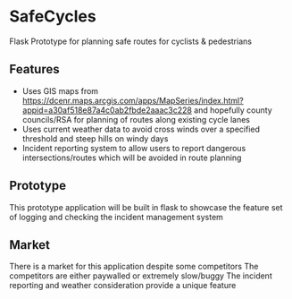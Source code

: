 # SafeCycles
Flask Prototype for planning safe routes for cyclists &amp; pedestrians

## Features
- Uses GIS maps from https://dcenr.maps.arcgis.com/apps/MapSeries/index.html?appid=a30af518e87a4c0ab2fbde2aaac3c228 and hopefully county councils/RSA for planning of routes along existing cycle lanes
- Uses current weather data to avoid cross winds over a specified threshold and steep hills on windy days
- Incident reporting system to allow users to report dangerous intersections/routes which will be avoided in route planning

## Prototype
This prototype application will be built in flask to showcase the feature set of logging and checking the incident management system

## Market
There is a market for this application despite some competitors
The competitors are either paywalled or extremely slow/buggy
The incident reporting and weather consideration provide a unique feature
